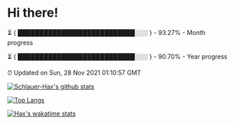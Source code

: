 # Hi there!

⏳ { ███████████████████████████░░░ } - 93.27% - Month progress

⏳ { ███████████████████████████░░░ } - 90.70% - Year progress

⏰ Updated on Sun, 28 Nov 2021 01:10:57 GMT


[![Schlauer-Hax's github stats](https://github-readme-stats.vercel.app/api?username=Schlauer-Hax&show_icons=true&theme=dark&count_private=true)](https://github.com/Schlauer-Hax)


[![Top Langs](https://github-readme-stats.vercel.app/api/top-langs/?username=Schlauer-Hax&layout=compact&theme=dark)](https://github.com/Schlauer-Hax?tab=repositories)


[![Hax's wakatime stats](https://github-readme-stats.vercel.app/api/wakatime?username=Hax&theme=dark)](https://wakatime.com/@Hax)


